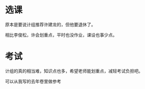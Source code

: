 # 选课

原本是要说计组推荐许建龙的，但他要退休了。

相比李俊松，许会划重点，平时也没作业，课设也事少点。

# 考试

计组的真的相当难，知识点也多，希望老师能划重点，减轻考试负担吧。

可以从我写的去年卷里做参考